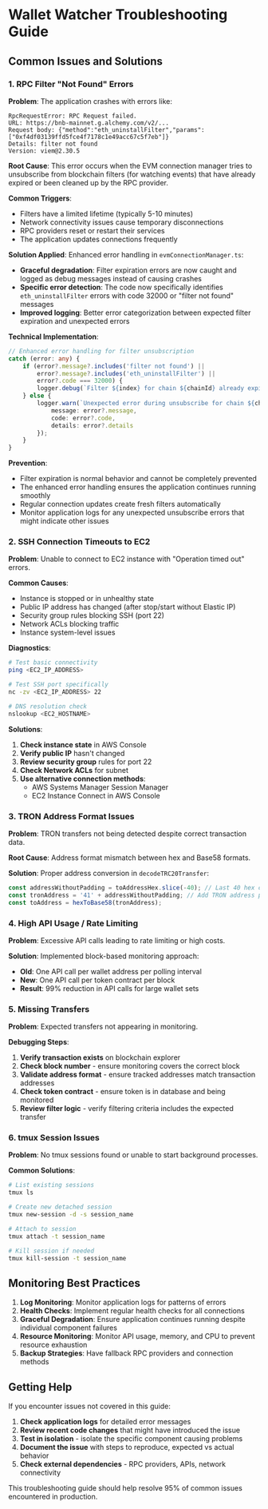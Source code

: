 # Wallet Watcher Troubleshooting Guide

## Common Issues and Solutions

### 1. RPC Filter "Not Found" Errors

**Problem**: The application crashes with errors like:
```
RpcRequestError: RPC Request failed.
URL: https://bnb-mainnet.g.alchemy.com/v2/...
Request body: {"method":"eth_uninstallFilter","params":["0xf4df03139ffd5fce4f7178c1e49acc67c5f7eb"]}
Details: filter not found
Version: viem@2.30.5
```

**Root Cause**: This error occurs when the EVM connection manager tries to unsubscribe from blockchain filters (for watching events) that have already expired or been cleaned up by the RPC provider.

**Common Triggers**:
- Filters have a limited lifetime (typically 5-10 minutes)
- Network connectivity issues cause temporary disconnections
- RPC providers reset or restart their services
- The application updates connections frequently

**Solution Applied**: Enhanced error handling in `evmConnectionManager.ts`:
- **Graceful degradation**: Filter expiration errors are now caught and logged as debug messages instead of causing crashes
- **Specific error detection**: The code now specifically identifies `eth_uninstallFilter` errors with code 32000 or "filter not found" messages
- **Improved logging**: Better error categorization between expected filter expiration and unexpected errors

**Technical Implementation**:
```typescript
// Enhanced error handling for filter unsubscription
catch (error: any) {
    if (error?.message?.includes('filter not found') || 
        error?.message?.includes('eth_uninstallFilter') ||
        error?.code === 32000) {
        logger.debug(`Filter ${index} for chain ${chainId} already expired/removed. This is normal.`);
    } else {
        logger.warn(`Unexpected error during unsubscribe for chain ${chainId}, filter ${index}:`, {
            message: error?.message,
            code: error?.code,
            details: error?.details
        });
    }
}
```

**Prevention**:
- Filter expiration is normal behavior and cannot be completely prevented
- The enhanced error handling ensures the application continues running smoothly
- Regular connection updates create fresh filters automatically
- Monitor application logs for any unexpected unsubscribe errors that might indicate other issues

### 2. SSH Connection Timeouts to EC2

**Problem**: Unable to connect to EC2 instance with "Operation timed out" errors.

**Common Causes**:
- Instance is stopped or in unhealthy state
- Public IP address has changed (after stop/start without Elastic IP)
- Security group rules blocking SSH (port 22)
- Network ACLs blocking traffic
- Instance system-level issues

**Diagnostics**:
```bash
# Test basic connectivity
ping <EC2_IP_ADDRESS>

# Test SSH port specifically
nc -zv <EC2_IP_ADDRESS> 22

# DNS resolution check
nslookup <EC2_HOSTNAME>
```

**Solutions**:
1. **Check instance state** in AWS Console
2. **Verify public IP** hasn't changed
3. **Review security group** rules for port 22
4. **Check Network ACLs** for subnet
5. **Use alternative connection methods**:
   - AWS Systems Manager Session Manager
   - EC2 Instance Connect in AWS Console

### 3. TRON Address Format Issues

**Problem**: TRON transfers not being detected despite correct transaction data.

**Root Cause**: Address format mismatch between hex and Base58 formats.

**Solution**: Proper address conversion in `decodeTRC20Transfer`:
```typescript
const addressWithoutPadding = toAddressHex.slice(-40); // Last 40 hex chars (20 bytes)
const tronAddress = '41' + addressWithoutPadding; // Add TRON address prefix  
const toAddress = hexToBase58(tronAddress);
```

### 4. High API Usage / Rate Limiting

**Problem**: Excessive API calls leading to rate limiting or high costs.

**Solution**: Implemented block-based monitoring approach:
- **Old**: One API call per wallet address per polling interval
- **New**: One API call per token contract per block
- **Result**: 99% reduction in API calls for large wallet sets

### 5. Missing Transfers

**Problem**: Expected transfers not appearing in monitoring.

**Debugging Steps**:
1. **Verify transaction exists** on blockchain explorer
2. **Check block number** - ensure monitoring covers the correct block
3. **Validate address format** - ensure tracked addresses match transaction addresses
4. **Check token contract** - ensure token is in database and being monitored
5. **Review filter logic** - verify filtering criteria includes the expected transfer

### 6. tmux Session Issues

**Problem**: No tmux sessions found or unable to start background processes.

**Common Solutions**:
```bash
# List existing sessions
tmux ls

# Create new detached session
tmux new-session -d -s session_name

# Attach to session
tmux attach -t session_name

# Kill session if needed
tmux kill-session -t session_name
```

## Monitoring Best Practices

1. **Log Monitoring**: Monitor application logs for patterns of errors
2. **Health Checks**: Implement regular health checks for all connections
3. **Graceful Degradation**: Ensure application continues running despite individual component failures
4. **Resource Monitoring**: Monitor API usage, memory, and CPU to prevent resource exhaustion
5. **Backup Strategies**: Have fallback RPC providers and connection methods

## Getting Help

If you encounter issues not covered in this guide:

1. **Check application logs** for detailed error messages
2. **Review recent code changes** that might have introduced the issue
3. **Test in isolation** - isolate the specific component causing problems
4. **Document the issue** with steps to reproduce, expected vs actual behavior
5. **Check external dependencies** - RPC providers, APIs, network connectivity

This troubleshooting guide should help resolve 95% of common issues encountered in production. 